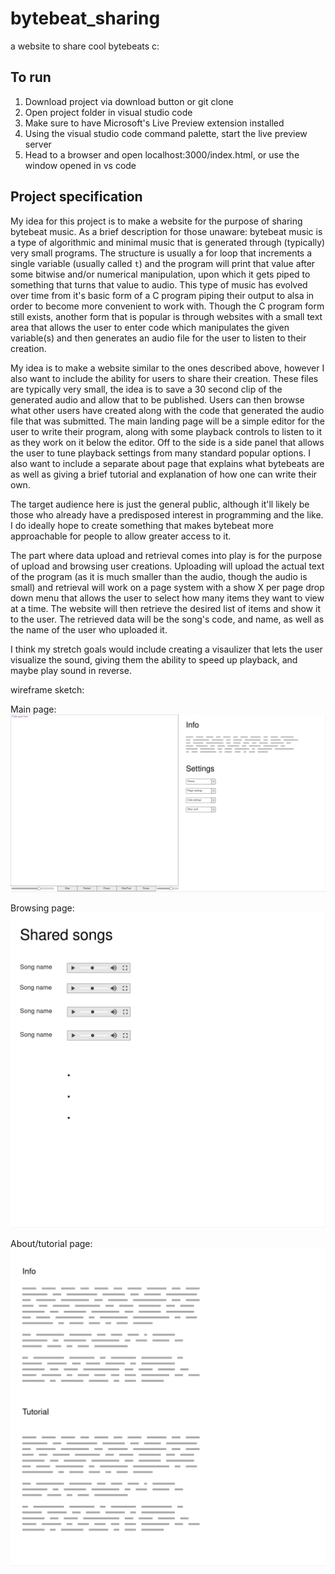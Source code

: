 # bytebeat_sharing
a website to share cool bytebeats c:

## To run

1. Download project via download button or git clone
2. Open project folder in visual studio code
3. Make sure to have Microsoft's Live Preview extension installed
4. Using the visual studio code command palette, start the live preview server
5. Head to a browser and open localhost:3000/index.html, or use the window opened in vs code

## Project specification

My idea for this project is to make a website for the purpose of sharing bytebeat music. As a brief
description for those unaware: bytebeat music is a type of algorithmic and minimal music that is
generated through (typically) very small programs. The structure is usually a for loop that increments
a single variable (usually called `t`) and the program will print that value after some bitwise and/or
numerical manipulation, upon which it gets piped to something that turns that value to audio. This
type of music has evolved over time from it's basic form of a C program piping their output to alsa
in order to become more convenient to work with. Though the C program form still exists, another form
that is popular is through websites with a small text area that allows the user to enter code which
manipulates the given variable(s) and then generates an audio file for the user to listen to their creation.

My idea is to make a website similar to the ones described above, however I also want to include the
ability for users to share their creation. These files are typically very small, the idea is to save
a 30 second clip of the generated audio and allow that to be published. Users can then browse what
other users have created along with the code that generated the audio file that was submitted.
The main landing page will be a simple editor for the user to write their program, along with some
playback controls to listen to it as they work on it below the editor. Off to the side is a side panel
that allows the user to tune playback settings from many standard popular options. I also want to
include a separate about page that explains what bytebeats are as well as giving a brief tutorial
and explanation of how one can write their own.

The target audience here is just the general public, although it'll likely be those who already have
a predisposed interest in programming and the like. I do ideally hope to create something that makes
bytebeat more approachable for people to allow greater access to it.

The part where data upload and retrieval comes into play is for the purpose of upload and browsing
user creations. Uploading will upload the actual text of the program (as it is much smaller than the
audio, though the audio is small) and retrieval will work on a page system with a show X per page
drop down menu that allows the user to select how many items they want to view at a time. The website
will then retrieve the desired list of items and show it to the user. The retrieved data will be the
song's code, and name, as well as the name of the user who uploaded it.

I think my stretch goals would include creating a visaulizer that lets the user visualize the sound,
giving them the ability to speed up playback, and maybe play sound in reverse.

wireframe sketch:

Main page:
![Main page](./wireframes/bytebeat_sharing_main.png)

Browsing page:
![Browsing page](./wireframes/bytebeat_sharing_browsing.png)

About/tutorial page:
![About/tutorial page](./wireframes/bytebeat_sharing_about_tutorial.png)
